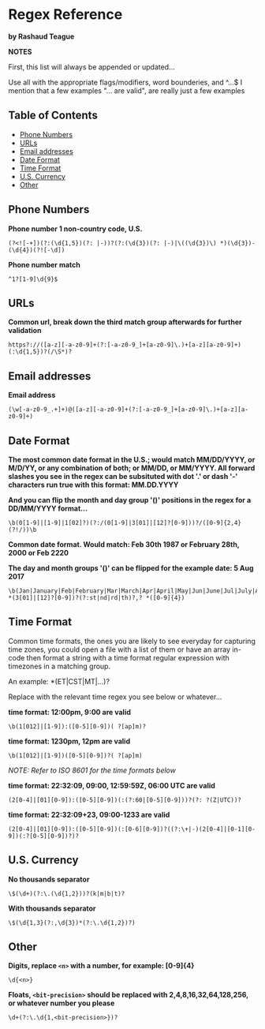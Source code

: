 # Regex Reference
**by Rashaud Teague**

**NOTES**

First, this list will always be appended or updated...

Use all with the appropriate flags/modifiers, word bounderies, and ^...$
I mention that a few examples "... are valid", are really just a few examples

## Table of Contents
* [Phone Numbers](#phone-numbers)
* [URLs](#urls)
* [Email addresses](#email-addresses)
* [Date Format](#date-format)
* [Time Format](#time-format)
* [U.S. Currency](#us-currency)
* [Other](#other)

## Phone Numbers
**Phone number 1 non-country code, U.S.**
```
(?<![-+])(?:(\d{1,5})(?: |-))?(?:(\d{3})(?: |-)|\((\d{3})\) *)(\d{3})-(\d{4})(?![-\d])
```
**Phone number match**
```
^1?[1-9]\d{9}$
```

## URLs
**Common url, break down the third match group afterwards for further validation**
```
https?://([a-z][-a-z0-9]+(?:[-a-z0-9_]+[a-z0-9]\.)+[a-z][a-z0-9]+)(:\d{1,5})?(/\S*)?
```

## Email addresses
**Email address**
```
(\w[-a-z0-9_.+]+)@([a-z][-a-z0-9]+(?:[-a-z0-9_]+[a-z0-9]\.)+[a-z][a-z0-9]+)
```

## Date Format
**The most common date format in the U.S.; would match MM/DD/YYYY, or M/D/YY, or any combination of both; or MM/DD, or MM/YYYY. All forward slashes you see in the regex can be subsituted with dot '.' or dash '-' characters run true with this format: MM.DD.YYYY**

**And you can flip the month and day group '()' positions in the regex for a DD/MM/YYYY format...**
```
\b(0[1-9]|[1-9]|1[02]?)(?:/(0[1-9]|3[01]|[12]?[0-9]))?/([0-9]{2,4}(?!/))\b
```
**Common date format. Would match: Feb 30th 1987 or February 28th, 2000 or Feb 2220**

**The day and month groups '()' can be flipped for the example date: 5 Aug 2017**
```
\b(Jan|January|Feb|February|Mar|March|Apr|April|May|Jun|June|Jul|July|Aug|August|Sep|September|Oct|October|Nov|November|Dec|December)\b *(3[01]|[12]?[0-9])?(?:st|nd|rd|th)?,? *([0-9]{4})
```
## Time Format
Common time formats, the ones you are likely to see everyday for capturing time zones, you could open a file with a list of them or have an array in-code then format a string with a time format regular expression with timezones in a matching group.

An example:<timeregex> *(ET|CST|MT|...)?

Replace <timeregex> with the relevant time regex you see below or whatever...

**time format: 12:00pm, 9:00 are valid**
```
\b(1[012]|[1-9]):([0-5][0-9])( ?[ap]m)?
```
**time format: 1230pm, 12pm are valid**
```
\b(1[012]|[1-9])([0-5][0-9])?( ?[ap]m)
```

*NOTE: Refer to ISO 8601 for the time formats below* 

**time format: 22:32:09, 09:00, 12:59:59Z, 06:00 UTC are valid**
```
(2[0-4]|[01][0-9]):([0-5][0-9])(:(?:60|[0-5][0-9]))?(?: ?(Z|UTC))?
```
**time format: 22:32:09+23, 09:00-1233 are valid**
```
(2[0-4]|[01][0-9]):([0-5][0-9])(:[0-6][0-9])?((?:\+|-)(2[0-4]|[0-1][0-9])(:?[0-5][0-9])?)?
```

## U.S. Currency
**No thousands separator**
```
\$(\d+)(?:\.(\d{1,2}))?(k|m|b|t)?
```
**With thousands separator**
```
\$(\d{1,3}(?:,\d{3})*(?:\.\d{1,2})?)
```

## Other

**Digits, replace `<n>` with a number, for example: [0-9]{4}**
```
\d{<n>}
```

**Floats, `<bit-precision>` should be replaced with 2,4,8,16,32,64,128,256, or whatever number you please**
```
\d+(?:\.\d{1,<bit-precision>})?
```

